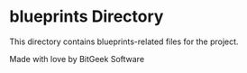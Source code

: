 # blueprints Directory

This directory contains blueprints-related files for the project.

Made with love by BitGeek Software
